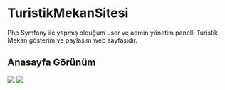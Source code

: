 # TuristikMekanSitesi
Php Symfony ile yapmış olduğum user ve admin yönetim panelli Turistik Mekan gösterim ve paylaşım web sayfasıdır.


<h2>Anasayfa Görünüm</h2>
<img src="https://i.hizliresim.com/p5Zn7J.png" />

<img src="https://i.hizliresim.com/5N5arD.png" />


